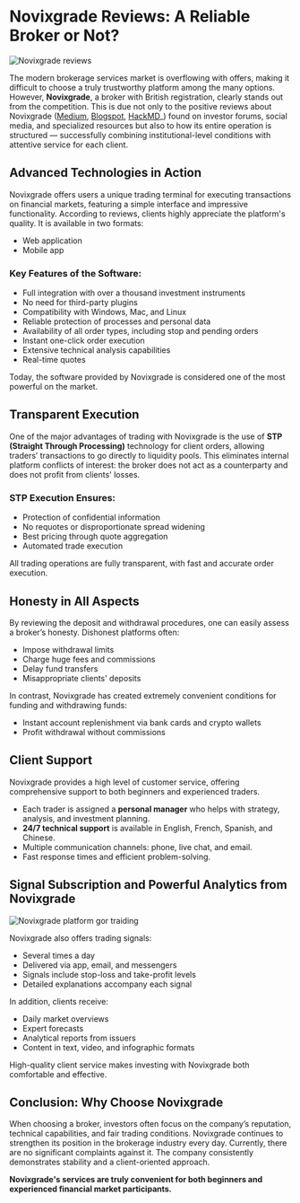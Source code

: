 # Novixgrade Reviews: A Reliable Broker or Not?
![Novixgrade reviews](https://github.com/user-attachments/assets/7db51e7b-cdd8-4142-9a5a-c4964f4b37ab)


The modern brokerage services market is overflowing with offers, making it difficult to choose a truly trustworthy platform among the many options. However, **Novixgrade**, a broker with British registration, clearly stands out from the competition. This is due not only to the positive reviews about Novixgrade ([Medium](https://medium.com/@cathymullins2165/novixgrade-reviews-a-closer-look-at-the-broker-12408aca6d0e), [Blogspot](https://novix-grade.blogspot.com/2025/04/novixgrade-reviews-transparent.html), [HackMD](https://hackmd.io/@Novixgrade/BJN42A2kgx)_) found on investor forums, social media, and specialized resources but also to how its entire operation is structured — successfully combining institutional-level conditions with attentive service for each client.

## Advanced Technologies in Action

Novixgrade offers users a unique trading terminal for executing transactions on financial markets, featuring a simple interface and impressive functionality. According to reviews, clients highly appreciate the platform's quality. It is available in two formats:

- Web application
- Mobile app

### Key Features of the Software:

- Full integration with over a thousand investment instruments
- No need for third-party plugins
- Compatibility with Windows, Mac, and Linux
- Reliable protection of processes and personal data
- Availability of all order types, including stop and pending orders
- Instant one-click order execution
- Extensive technical analysis capabilities
- Real-time quotes

Today, the software provided by Novixgrade is considered one of the most powerful on the market.

## Transparent Execution

One of the major advantages of trading with Novixgrade is the use of **STP (Straight Through Processing)** technology for client orders, allowing traders’ transactions to go directly to liquidity pools. This eliminates internal platform conflicts of interest: the broker does not act as a counterparty and does not profit from clients' losses.

### STP Execution Ensures:

- Protection of confidential information
- No requotes or disproportionate spread widening
- Best pricing through quote aggregation
- Automated trade execution

All trading operations are fully transparent, with fast and accurate order execution.

## Honesty in All Aspects

By reviewing the deposit and withdrawal procedures, one can easily assess a broker’s honesty. Dishonest platforms often:

- Impose withdrawal limits
- Charge huge fees and commissions
- Delay fund transfers
- Misappropriate clients' deposits

In contrast, Novixgrade has created extremely convenient conditions for funding and withdrawing funds:

- Instant account replenishment via bank cards and crypto wallets
- Profit withdrawal without commissions

## Client Support

Novixgrade provides a high level of customer service, offering comprehensive support to both beginners and experienced traders.

- Each trader is assigned a **personal manager** who helps with strategy, analysis, and investment planning.
- **24/7 technical support** is available in English, French, Spanish, and Chinese.
- Multiple communication channels: phone, live chat, and email.
- Fast response times and efficient problem-solving.

## Signal Subscription and Powerful Analytics from Novixgrade
![Novixgrade platform gor traiding](https://github.com/user-attachments/assets/76dabf56-2ed2-4229-8e66-7d453cb4943a)


Novixgrade also offers trading signals:

- Several times a day
- Delivered via app, email, and messengers
- Signals include stop-loss and take-profit levels
- Detailed explanations accompany each signal

In addition, clients receive:

- Daily market overviews
- Expert forecasts
- Analytical reports from issuers
- Content in text, video, and infographic formats

High-quality client service makes investing with Novixgrade both comfortable and effective.

## Conclusion: Why Choose Novixgrade

When choosing a broker, investors often focus on the company’s reputation, technical capabilities, and fair trading conditions. Novixgrade continues to strengthen its position in the brokerage industry every day. Currently, there are no significant complaints against it. The company consistently demonstrates stability and a client-oriented approach.

**Novixgrade's services are truly convenient for both beginners and experienced financial market participants.**
